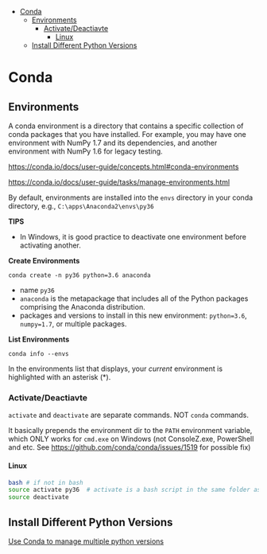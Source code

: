 <!-- TOC -->

- [Conda](#conda)
    - [Environments](#environments)
        - [Activate/Deactiavte](#activatedeactiavte)
            - [Linux](#linux)
    - [Install Different Python Versions](#install-different-python-versions)

<!-- /TOC -->
# Conda

## Environments

A conda environment is a directory that contains a specific collection of conda packages that you have installed. For example, you may have one environment with NumPy 1.7 and its dependencies, and another environment with NumPy 1.6 for legacy testing.

https://conda.io/docs/user-guide/concepts.html#conda-environments

https://conda.io/docs/user-guide/tasks/manage-environments.html

By default, environments are installed into the `envs` directory in your conda directory, e.g., `C:\apps\Anaconda2\envs\py36`

**TIPS**
- In Windows, it is good practice to deactivate one environment before activating another.

**Create Environments**

```shell
conda create -n py36 python=3.6 anaconda
```

* name `py36`
* `anaconda` is the metapackage that includes all of the Python packages comprising the Anaconda distribution. 
* packages and versions to install in this new environment: `python=3.6`, `numpy=1.7`, or multiple packages.

**List Environments**
```shell
conda info --envs
```
In the environments list that displays, your _current_ environment is highlighted with an asterisk (*).

### Activate/Deactiavte

`activate` and `deactivate` are separate commands. NOT `conda` commands.

It basically prepends the environment dir to the `PATH` environment variable, which ONLY works for `cmd.exe` on Windows (not ConsoleZ.exe, PowerShell and etc. See https://github.com/conda/conda/issues/1519 for possible fix)

#### Linux
```sh
bash # if not in bash
source activate py36  # activate is a bash script in the same folder as conda
source deactivate
```

## Install Different Python Versions
[Use Conda to manage multiple python versions](https://conda.io/docs/user-guide/tasks/manage-python.html#installing-a-different-version-of-python)